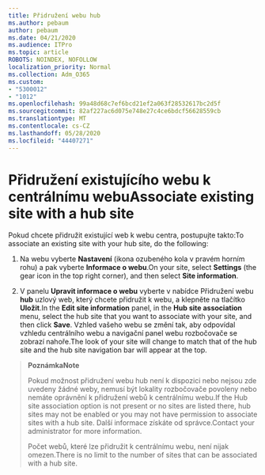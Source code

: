 ```yaml
---
title: Přidružení webu hub
ms.author: pebaum
author: pebaum
ms.date: 04/21/2020
ms.audience: ITPro
ms.topic: article
ROBOTS: NOINDEX, NOFOLLOW
localization_priority: Normal
ms.collection: Adm_O365
ms.custom:
- "5300012"
- "1012"
ms.openlocfilehash: 99a48d68c7ef6bcd21ef2a063f28532617bc2d5f
ms.sourcegitcommit: 82af227ac6d075e748e27c4ce6bdcf56628559cb
ms.translationtype: MT
ms.contentlocale: cs-CZ
ms.lasthandoff: 05/28/2020
ms.locfileid: "44407271"
---
```

# <a name="associate-existing-site-with-a-hub-site"></a><span data-ttu-id="72359-102">Přidružení existujícího webu k centrálnímu webu</span><span class="sxs-lookup"><span data-stu-id="72359-102">Associate existing site with a hub site</span></span>

<span data-ttu-id="72359-103">Pokud chcete přidružit existující web k webu centra, postupujte takto:</span><span class="sxs-lookup"><span data-stu-id="72359-103">To associate an existing site with your hub site, do the following:</span></span>
  
1. <span data-ttu-id="72359-104">Na webu vyberte **Nastavení** (ikona ozubeného kola v pravém horním rohu) a pak vyberte **Informace o webu**.</span><span class="sxs-lookup"><span data-stu-id="72359-104">On your site, select **Settings** (the gear icon in the top right corner), and then select **Site information**.</span></span>

2. <span data-ttu-id="72359-105">V panelu **Upravit informace o webu** vyberte v nabídce Přidružení webu **hub** uzlový web, který chcete přidružit k webu, a klepněte na tlačítko **Uložit**.</span><span class="sxs-lookup"><span data-stu-id="72359-105">In the **Edit site information** panel, in the **Hub site association** menu, select the hub site that you want to associate with your site, and then click **Save**.</span></span> <span data-ttu-id="72359-106">Vzhled vašeho webu se změní tak, aby odpovídal vzhledu centrálního webu a navigační panel webu rozbočovače se zobrazí nahoře.</span><span class="sxs-lookup"><span data-stu-id="72359-106">The look of your site will change to match that of the hub site and the hub site navigation bar will appear at the top.</span></span>

><span data-ttu-id="72359-107">**Poznámka**</span><span class="sxs-lookup"><span data-stu-id="72359-107">**Note**</span></span>
>
><span data-ttu-id="72359-108">Pokud možnost přidružení webu hub není k dispozici nebo nejsou zde uvedeny žádné weby, nemusí být lokality rozbočovače povoleny nebo nemáte oprávnění k přidružení webů k centrálnímu webu.</span><span class="sxs-lookup"><span data-stu-id="72359-108">If the Hub site association option is not present or no sites are listed there, hub sites may not be enabled or you may not have permission to associate sites with a hub site.</span></span> <span data-ttu-id="72359-109">Další informace získáte od správce.</span><span class="sxs-lookup"><span data-stu-id="72359-109">Contact your administrator for more information.</span></span>
>
><span data-ttu-id="72359-110">Počet webů, které lze přidružit k centrálnímu webu, není nijak omezen.</span><span class="sxs-lookup"><span data-stu-id="72359-110">There is no limit to the number of sites that can be associated with a hub site.</span></span>
  